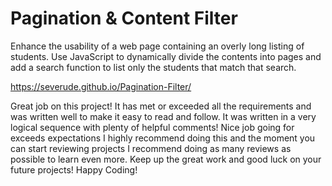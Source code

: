 # Pagination & Content Filter

Enhance the usability of a web page containing an overly long listing of students. Use JavaScript to dynamically divide the contents into pages and add a search function to list only the students that match that search.

https://severude.github.io/Pagination-Filter/

Great job on this project! It has met or exceeded all the requirements and was written well to make it easy to read and follow. It was written in a very logical sequence with plenty of helpful comments! Nice job going for exceeds expectations I highly recommend doing this and the moment you can start reviewing projects I recommend doing as many reviews as possible to learn even more. Keep up the great work and good luck on your future projects! Happy Coding!
